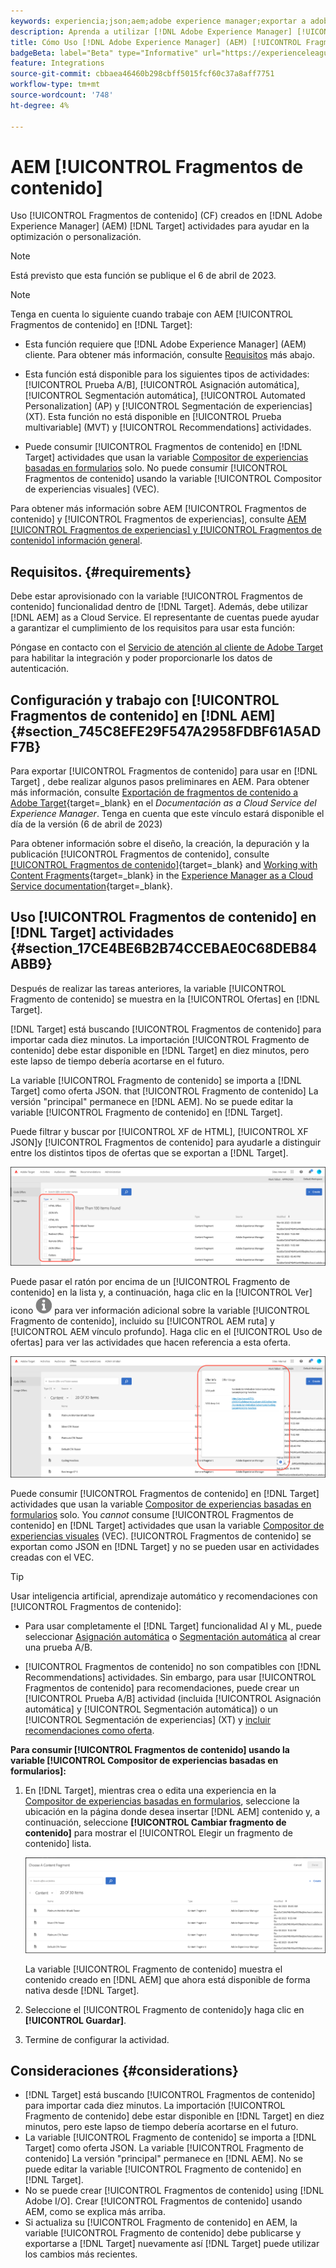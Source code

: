 ```yaml
---
keywords: experiencia;json;aem;adobe experience manager;exportar a adobe target;fragmentos de contenido;fragmentos;CF;cf
description: Aprenda a utilizar [!DNL Adobe Experience Manager] [!UICONTROL Fragmentos de contenido] en [!DNL Adobe Target] actividades.
title: Cómo Uso [!DNL Adobe Experience Manager] (AEM) [!UICONTROL Fragmentos de contenido]?
badgeBeta: label="Beta" type="Informative" url="https://experienceleague.adobe.com/docs/target/using/introduction/intro.html#beta newtab=true" tooltip="What are Target Beta release features?"
feature: Integrations
source-git-commit: cbbaea46460b298cbff5015fcf60c37a8aff7751
workflow-type: tm+mt
source-wordcount: '748'
ht-degree: 4%

---
```


# AEM [!UICONTROL Fragmentos de contenido]

Uso [!UICONTROL Fragmentos de contenido] (CF) creados en [!DNL Adobe Experience Manager] (AEM) [!DNL Target] actividades para ayudar en la optimización o personalización.

>[!NOTE]
>
>Está previsto que esta función se publique el 6 de abril de 2023.


>[!NOTE]
>
>Tenga en cuenta lo siguiente cuando trabaje con AEM [!UICONTROL Fragmentos de contenido] en [!DNL Target]:
> 
>* Esta función requiere que [!DNL Adobe Experience Manager] (AEM) cliente. Para obtener más información, consulte [Requisitos](#section_AE6F0971E1574B3AA324003599B96E5A) más abajo.
>
>* Esta función está disponible para los siguientes tipos de actividades: [!UICONTROL Prueba A/B], [!UICONTROL Asignación automática], [!UICONTROL Segmentación automática], [!UICONTROL Automated Personalization] (AP) y [!UICONTROL Segmentación de experiencias] (XT). Esta función no está disponible en [!UICONTROL Prueba multivariable] (MVT) y [!UICONTROL Recommendations] actividades.
>
>* Puede consumir [!UICONTROL Fragmentos de contenido] en [!DNL Target] actividades que usan la variable [Compositor de experiencias basadas en formularios](/help/main/c-experiences/form-experience-composer.md) solo. No puede consumir [!UICONTROL Fragmentos de contenido] usando la variable [!UICONTROL Compositor de experiencias visuales] (VEC).


Para obtener más información sobre AEM [!UICONTROL Fragmentos de contenido] y [!UICONTROL Fragmentos de experiencias], consulte [AEM [!UICONTROL Fragmentos de experiencias] y [!UICONTROL Fragmentos de contenido] información general](/help/main/c-integrating-target-with-mac/aem/aem-experience-and-content-fragments.md).

## Requisitos.  {#requirements}

Debe estar aprovisionado con la variable [!UICONTROL Fragmentos de contenido] funcionalidad dentro de [!DNL Target]. Además, debe utilizar [!DNL AEM] as a Cloud Service. El representante de cuentas puede ayudar a garantizar el cumplimiento de los requisitos para usar esta función:

Póngase en contacto con el [Servicio de atención al cliente de Adobe Target](/help/main/cmp-resources-and-contact-information.md#reference_ACA3391A00EF467B87930A450050077C) para habilitar la integración y poder proporcionarle los datos de autenticación.

## Configuración y trabajo con [!UICONTROL Fragmentos de contenido] en [!DNL AEM] {#section_745C8EFE29F547A2958FDBF61A5ADF7B}

Para exportar [!UICONTROL Fragmentos de contenido] para usar en [!DNL Target] , debe realizar algunos pasos preliminares en AEM. Para obtener más información, consulte [Exportación de fragmentos de contenido a Adobe Target](https://experienceleague.adobe.com/docs/experience-manager-cloud-service/content/sites/integrations/content-fragments-target.html){target=_blank} en el *Documentación as a Cloud Service del Experience Manager*. Tenga en cuenta que este vínculo estará disponible el día de la versión (6 de abril de 2023)

Para obtener información sobre el diseño, la creación, la depuración y la publicación [!UICONTROL Fragmentos de contenido], consulte [[!UICONTROL Fragmentos de contenido]](https://experienceleague.adobe.com/docs/experience-manager-cloud-service/content/sites/authoring/fundamentals/content-fragments.html?lang=en){target=_blank} and [Working with Content Fragments](https://experienceleague.adobe.com/docs/experience-manager-cloud-service/content/sites/administering/content-fragments/content-fragments.html){target=_blank} in the [Experience Manager as a Cloud Service documentation](https://experienceleague.adobe.com/docs/experience-manager-cloud-service/content/home.html){target=_blank}.

## Uso [!UICONTROL Fragmentos de contenido] en [!DNL Target] actividades {#section_17CE4BE6B2B74CCEBAE0C68DEB84ABB9}

Después de realizar las tareas anteriores, la variable [!UICONTROL Fragmento de contenido] se muestra en la [!UICONTROL Ofertas] en [!DNL Target].

[!DNL Target] está buscando [!UICONTROL Fragmentos de contenido] para importar cada diez minutos. La importación [!UICONTROL Fragmento de contenido] debe estar disponible en [!DNL Target] en diez minutos, pero este lapso de tiempo debería acortarse en el futuro.

La variable [!UICONTROL Fragmento de contenido] se importa a [!DNL Target] como oferta JSON. that [!UICONTROL Fragmento de contenido] La versión &quot;principal&quot; permanece en [!DNL AEM]. No se puede editar la variable [!UICONTROL Fragmento de contenido] en [!DNL Target].

Puede filtrar y buscar por [!UICONTROL XF de HTML], [!UICONTROL XF JSON]y [!UICONTROL Fragmentos de contenido] para ayudarle a distinguir entre los distintos tipos de ofertas que se exportan a [!DNL Target].

![Filtrar por tipos de fragmento de contenido: HTML o JSON en la interfaz de usuario de Target](/help/main/c-integrating-target-with-mac/aem/assets/fragment-types.png)

Puede pasar el ratón por encima de un [!UICONTROL Fragmento de contenido] en la lista y, a continuación, haga clic en la [!UICONTROL Ver] icono ![Icono de información](/help/main/c-integrating-target-with-mac/aem/assets/icon-info.png) para ver información adicional sobre la variable [!UICONTROL Fragmento de contenido], incluido su [!UICONTROL AEM ruta] y [!UICONTROL AEM vínculo profundo]. Haga clic en el [!UICONTROL Uso de ofertas] para ver las actividades que hacen referencia a esta oferta.

![Elemento emergente de información de fragmento de contenido](/help/main/c-integrating-target-with-mac/aem/assets/cf-info-popup.png)

Puede consumir [!UICONTROL Fragmentos de contenido] en [!DNL Target] actividades que usan la variable [Compositor de experiencias basadas en formularios](/help/main/c-experiences/form-experience-composer.md) solo. You *cannot* consume [!UICONTROL Fragmentos de contenido] en [!DNL Target] actividades que usan la variable [Compositor de experiencias visuales](/help/main/c-experiences/c-visual-experience-composer/visual-experience-composer.md) (VEC). [!UICONTROL Fragmentos de contenido] se exportan como JSON en [!DNL Target] y no se pueden usar en actividades creadas con el VEC.

>[!TIP]
>
>Usar inteligencia artificial, aprendizaje automático y recomendaciones con [!UICONTROL Fragmentos de contenido]:
>
>* Para usar completamente el [!DNL Target] funcionalidad AI y ML, puede seleccionar [Asignación automática](/help/main/c-activities/automated-traffic-allocation/automated-traffic-allocation.md#concept_A1407678796B4C569E94CBA8A9F7F5D4) o [Segmentación automática](/help/main/c-activities/auto-target/auto-target-to-optimize.md) al crear una prueba A/B.
>
>* [!UICONTROL Fragmentos de contenido] no son compatibles con [!DNL Recommendations] actividades. Sin embargo, para usar [!UICONTROL Fragmentos de contenido] para recomendaciones, puede crear un [!UICONTROL Prueba A/B] actividad (incluida [!UICONTROL Asignación automática] y [!UICONTROL Segmentación automática]) o un [!UICONTROL Segmentación de experiencias] (XT) y [incluir recomendaciones como oferta](/help/main/c-recommendations/recommendations-as-an-offer.md).


**Para consumir [!UICONTROL Fragmentos de contenido] usando la variable [!UICONTROL Compositor de experiencias basadas en formularios]:**

1. En [!DNL Target], mientras crea o edita una experiencia en la [Compositor de experiencias basadas en formularios](/help/main/c-experiences/form-experience-composer.md#task_FAC842A6535045B68B4C1AD3E657E56E), seleccione la ubicación en la página donde desea insertar [!DNL AEM] contenido y, a continuación, seleccione **[!UICONTROL Cambiar fragmento de contenido]** para mostrar el [!UICONTROL Elegir un fragmento de contenido] lista.

   ![imagen content_fragment_list](/help/main/c-integrating-target-with-mac/aem/assets/choose-content-fragment.png)

   La variable [!UICONTROL Fragmento de contenido] muestra el contenido creado en [!DNL AEM] que ahora está disponible de forma nativa desde [!DNL Target].

1. Seleccione el [!UICONTROL Fragmento de contenido]y haga clic en **[!UICONTROL Guardar]**.
1. Termine de configurar la actividad.

## Consideraciones {#considerations}

* [!DNL Target] está buscando [!UICONTROL Fragmentos de contenido] para importar cada diez minutos. La importación [!UICONTROL Fragmento de contenido] debe estar disponible en [!DNL Target] en diez minutos, pero este lapso de tiempo debería acortarse en el futuro.
* La variable [!UICONTROL Fragmento de contenido] se importa a [!DNL Target] como oferta JSON. La variable [!UICONTROL Fragmento de contenido] La versión &quot;principal&quot; permanece en [!DNL AEM]. No se puede editar la variable [!UICONTROL Fragmento de contenido] en [!DNL Target].
* No se puede crear [!UICONTROL Fragmentos de contenido] using [!DNL Adobe I/O]. Crear [!UICONTROL Fragmentos de contenido] usando AEM, como se explica más arriba.
* Si actualiza su [!UICONTROL Fragmento de contenido] en AEM, la variable [!UICONTROL Fragmento de contenido] debe publicarse y exportarse a [!DNL Target] nuevamente así [!DNL Target] puede utilizar los cambios más recientes.